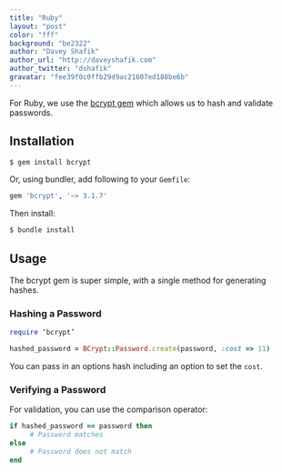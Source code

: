 ```yaml
---
title: "Ruby"
layout: "post"
color: "fff"
background: "be2322"
author: "Davey Shafik"
author_url: "http://daveyshafik.com"
author_twitter: "dshafik"
gravatar: "fee39f0c0ffb29d9ac21607ed188be6b"
---
```

For Ruby, we use the [bcrypt gem](https://rubygems.org/gems/bcrypt) which allows us to hash and validate passwords.

## Installation

```sh
$ gem install bcrypt
```

Or, using bundler, add following to your `Gemfile`:

```ruby
gem 'bcrypt', '~> 3.1.7'
```

Then install:

```sh
$ bundle install
```

## Usage

The bcrypt gem is super simple, with a single method for generating hashes.

### Hashing a Password

```ruby
require ‘bcrypt’

hashed_password = BCrypt::Password.create(password, :cost => 11)
```

You can pass in an options hash including an option to set the `cost`.

### Verifying a Password

For validation, you can use the comparison operator:

```ruby
if hashed_password == password then
     # Password matches
else
     # Password does not match
end
```
